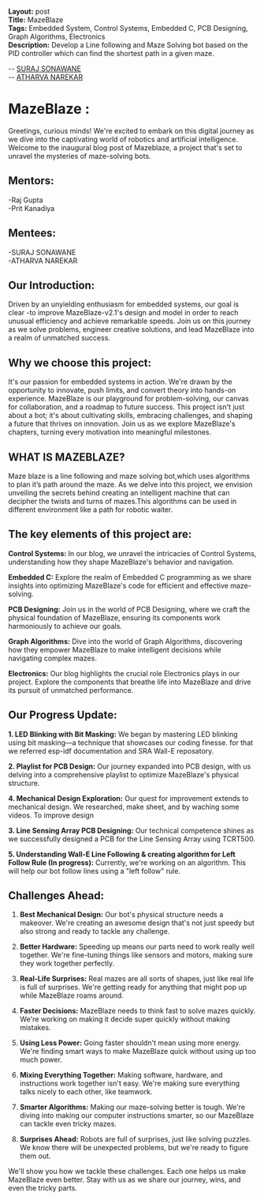 **Layout:** post  
**Title:** MazeBlaze  
**Tags:** Embedded System, Control Systems, Embedded C, PCB Designing, Graph Algorithms, Electronics  
**Description:** Develop a Line following and Maze Solving bot based on the PID controller which can find the shortest path in a given maze.

-- [SURAJ SONAWANE ](https://github.com/SurajSonawane2415)        
-- [ATHARVA NAREKAR](https://github.com/ARN1954)

# MazeBlaze :

Greetings, curious minds! We're excited to embark on this digital journey as we dive into the captivating world of robotics and artificial intelligence. Welcome to the inaugural blog post of Mazeblaze, a project that's set to unravel the mysteries of maze-solving bots.

## **Mentors:**
-Raj Gupta              
-Prit Kanadiya

## **Mentees:**
-SURAJ SONAWANE          
-ATHARVA NAREKAR

## **Our Introduction:**
Driven by an unyielding enthusiasm for embedded systems, our goal is clear -to improve MazeBlaze-v2.1's design and model in order to reach unusual efficiency and achieve remarkable speeds. Join us on this journey as we solve problems, engineer creative solutions, and lead MazeBlaze into a realm of unmatched success.

## **Why we choose this project:**
It's our passion for embedded systems in action. We're drawn by the opportunity to innovate, push limits, and convert theory into hands-on experience. MazeBlaze is our playground for problem-solving, our canvas for collaboration, and a roadmap to future success. This project isn't just about a bot; it's about cultivating skills, embracing challenges, and shaping a future that thrives on innovation. Join us as we explore MazeBlaze's chapters, turning every motivation into meaningful milestones.


## **WHAT IS MAZEBLAZE?**
Maze blaze is a line following and maze solving bot,which uses algorithms to plan it’s path around the maze. As we delve into this project, we envision unveiling the secrets behind creating an intelligent machine that can decipher the twists and turns of mazes.This algorithms can be used in different environment like a path for robotic waiter.

## **The key elements of this project are:**
**Control Systems:** In our blog, we unravel the intricacies of Control Systems, understanding how they shape MazeBlaze's behavior and navigation.

**Embedded C:** Explore the realm of Embedded C programming as we share insights into optimizing MazeBlaze's code for efficient and effective maze-solving.

**PCB Designing:** Join us in the world of PCB Designing, where we craft the physical foundation of MazeBlaze, ensuring its components work harmoniously to achieve our goals.

**Graph Algorithms:** Dive into the world of Graph Algorithms, discovering how they empower MazeBlaze to make intelligent decisions while navigating complex mazes.

**Electronics:** Our blog highlights the crucial role Electronics plays in our project. Explore the components that breathe life into MazeBlaze and drive its pursuit of unmatched performance.

## Our Progress Update:

**1. LED Blinking with Bit Masking:** We began by mastering LED blinking using bit masking—a technique that showcases our coding finesse. for that we referred esp-idf documentation and SRA Wall-E reposatory.

**2. Playlist for PCB Design:** Our journey expanded into PCB design, with us delving into a comprehensive playlist to optimize MazeBlaze's physical structure.

**4. Mechanical Design Exploration:** Our quest for improvement extends to mechanical design. We researched, make sheet, and by waching some videos. To improve design

**3. Line Sensing Array PCB Designing:** Our technical competence shines as we successfully designed a PCB for the Line Sensing Array using TCRT500.

**5. Understanding Wall-E Line Following & creating algorithm for Left Follow Rule (In progress):**  Currently, we're working on an algorithm. This will help our bot follow lines using a "left follow" rule.

## **Challenges Ahead:**

1. **Best Mechanical Design:** Our bot's physical structure needs a makeover. We're creating an awesome design that's not just speedy but also strong and ready to tackle any challenge.

2. **Better Hardware:** Speeding up means our parts need to work really well together. We're fine-tuning things like sensors and motors, making sure they work together perfectly.

3. **Real-Life Surprises:** Real mazes are all sorts of shapes, just like real life is full of surprises. We're getting ready for anything that might pop up while MazeBlaze roams around.

4. **Faster Decisions:** MazeBlaze needs to think fast to solve mazes quickly. We're working on making it decide super quickly without making mistakes.

5. **Using Less Power:** Going faster shouldn't mean using more energy. We're finding smart ways to make MazeBlaze quick without using up too much power.

6. **Mixing Everything Together:** Making software, hardware, and instructions work together isn't easy. We're making sure everything talks nicely to each other, like teamwork.

7. **Smarter Algorithms:** Making our maze-solving better is tough. We're diving into making our computer instructions smarter, so our MazeBlaze can tackle even tricky mazes.

8. **Surprises Ahead:** Robots are full of surprises, just like solving puzzles. We know there will be unexpected problems, but we're ready to figure them out.

We'll show you how we tackle these challenges. Each one helps us make MazeBlaze even better. Stay with us as we share our journey, wins, and even the tricky parts.
